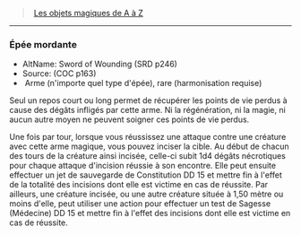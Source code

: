﻿> [Les objets magiques de A à Z](hd_magicitems_az_les_objets_magiques_de_a_a_z.md)

---

### Épée mordante

- AltName: Sword of Wounding (SRD p246)
- Source: (COC p163)
-  Arme (n'importe quel type d'épée), rare (harmonisation requise)

Seul un repos court ou long permet de récupérer les points de vie perdus à cause des dégâts infligés par cette arme. Ni la régénération, ni la magie, ni aucun autre moyen ne peuvent soigner ces points de vie perdus.

Une fois par tour, lorsque vous réussissez une attaque contre une créature avec cette arme magique, vous pouvez inciser la cible. Au début de chacun des tours de la créature ainsi incisée, celle-ci subit 1d4 dégâts nécrotiques pour chaque attaque d'incision réussie à son encontre. Elle peut ensuite effectuer un jet de sauvegarde de Constitution DD 15 et mettre fin à l'effet de la totalité des incisions dont elle est victime en cas de réussite. Par ailleurs, une créature incisée, ou une autre créature située à 1,50 mètre ou moins d'elle, peut utiliser une action pour effectuer un test de Sagesse (Médecine) DD 15 et mettre fin à l'effet des incisions dont elle est victime en cas de réussite.


